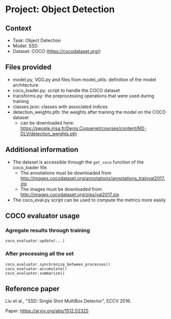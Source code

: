 # Project: Object Detection

## Context

- Task: Object Detection
- Model: SSD
- Dataset: COCO (https://cocodataset.org/)

## Files provided

- model.py, VGG.py and files from model_utils: definition of the model architecture
- coco_loader.py: script to handle the COCO dataset
- transforms.py: the preprocessing operations that were used during training
- classes.json: classes with associated indices
- detection_weights.pth: the weights after training the model on the COCO dataset
  - can be downloaded here: https://people.irisa.fr/Denis.Coquenet/courses/content/M2-DLV/detection_weights.pth


## Additional information

- The dataset is accessible through the ```get_coco``` function of the coco_loader file.
  - The annotations must be downloaded from http://images.cocodataset.org/annotations/annotations_trainval2017.zip
  - The images must be downloaded from http://images.cocodataset.org/zips/val2017.zip
- The coco_eval.py script can be used to compute the metrics more easily

## COCO evaluator usage

### Agregate results through training
```
coco_evaluator.update(...)
```

### After processing all the set
```
coco_evaluator.synchronize_between_processes()
coco_evaluator.accumulate()
coco_evaluator.summarize()
```

## Reference paper
Liu et al., "SSD: Single Shot MultiBox Detector", ECCV 2016.

Paper: https://arxiv.org/abs/1512.02325
